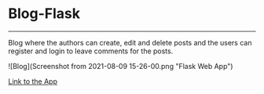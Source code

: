 # Blog-Flask

<hr>

Blog where the authors can create, edit and delete posts and the users can register and login to leave comments for the posts.

![Blog](Screenshot from 2021-08-09 15-26-00.png "Flask Web App")


[Link to the App](https://gregory-blog.herokuapp.com/)
